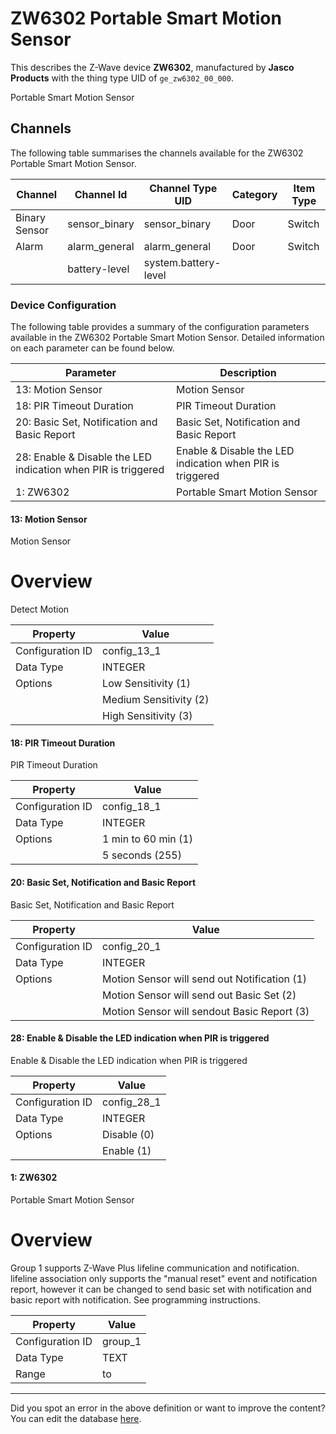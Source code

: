 
# ZW6302 Portable Smart Motion Sensor

This describes the Z-Wave device **ZW6302**, manufactured by **Jasco Products** with the thing type UID of ```ge_zw6302_00_000```. 

Portable Smart Motion Sensor

## Channels
The following table summarises the channels available for the ZW6302 Portable Smart Motion Sensor.

| Channel | Channel Id | Channel Type UID | Category | Item Type |
|---------|------------|------------------|----------|-----------|
| Binary Sensor | sensor_binary | sensor_binary | Door | Switch |
| Alarm | alarm_general | alarm_general | Door | Switch |
|  | battery-level | system.battery-level |  |  |




### Device Configuration
The following table provides a summary of the configuration parameters available in the ZW6302 Portable Smart Motion Sensor.
Detailed information on each parameter can be found below.

| Parameter   | Description |
|-------------|-------------|
| 13: Motion Sensor | Motion Sensor |
| 18: PIR Timeout Duration | PIR Timeout Duration |
| 20: Basic Set, Notification and Basic Report | Basic Set, Notification and Basic Report |
| 28: Enable &amp; Disable the LED indication when PIR is triggered | Enable & Disable the LED indication when PIR is triggered |
| 1: ZW6302 | Portable Smart Motion Sensor |




#### 13: Motion Sensor

Motion Sensor  


# Overview #

Detect Motion


| Property         | Value    |
|------------------|----------|
| Configuration ID | config_13_1 |
| Data Type        | INTEGER || Default Value | 3 |
| Options | Low Sensitivity (1) |
|  | Medium Sensitivity (2) |
|  | High Sensitivity (3) |






#### 18: PIR Timeout Duration

PIR Timeout Duration


| Property         | Value    |
|------------------|----------|
| Configuration ID | config_18_1 |
| Data Type        | INTEGER || Default Value | 60 |
| Options | 1 min to 60 min (1) |
|  | 5 seconds (255) |






#### 20: Basic Set, Notification and Basic Report

Basic Set, Notification and Basic Report


| Property         | Value    |
|------------------|----------|
| Configuration ID | config_20_1 |
| Data Type        | INTEGER || Default Value | 1 |
| Options | Motion Sensor will send out Notification (1) |
|  | Motion Sensor will send out Basic Set (2) |
|  | Motion Sensor will sendout Basic Report (3) |






#### 28: Enable &amp; Disable the LED indication when PIR is triggered

Enable & Disable the LED indication when PIR is triggered


| Property         | Value    |
|------------------|----------|
| Configuration ID | config_28_1 |
| Data Type        | INTEGER || Default Value | 1 |
| Options | Disable (0) |
|  | Enable (1) |






#### 1: ZW6302

Portable Smart Motion Sensor  


# Overview #

Group 1 supports Z-Wave Plus lifeline communication and notification. lifeline association only supports the "manual reset" event and notification report, however it can be changed to send basic set with notification and basic report with notification. See programming instructions.


| Property         | Value    |
|------------------|----------|
| Configuration ID | group_1 |
| Data Type        | TEXT |
| Range |  to  |






---

Did you spot an error in the above definition or want to improve the content?
You can edit the database [here](http://www.cd-jackson.com/index.php/zwave/zwave-device-database/zwave-device-list/devicesummary/447).

